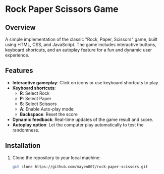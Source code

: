 # Rock Paper Scissors Game

## Overview
A simple implementation of the classic "Rock, Paper, Scissors" game, built using HTML, CSS, and JavaScript. The game includes interactive buttons, keyboard shortcuts, and an autoplay feature for a fun and dynamic user experience.

## Features
- **Interactive gameplay**: Click on icons or use keyboard shortcuts to play.
- **Keyboard shortcuts**:
  - **R**: Select Rock
  - **P**: Select Paper
  - **S**: Select Scissors
  - **A**: Enable Auto-play mode
  - **Backspace**: Reset the score
- **Dynamic feedback**: Real-time updates of the game result and score.
- **Autoplay option**: Let the computer play automatically to test the randomness.

## Installation
1. Clone the repository to your local machine:
   ```bash
   git clone https://github.com/mayen007/rock-paper-scissors.git
